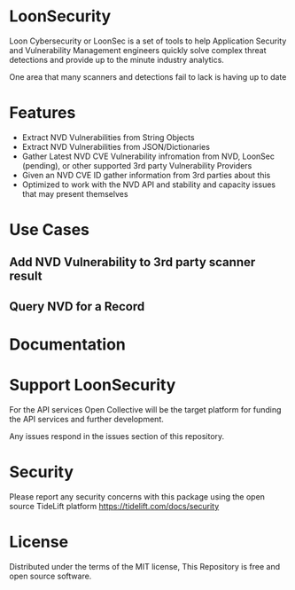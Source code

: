 # LoonSecurity

Loon Cybersecurity or LoonSec is a set of tools to help Application Security and Vulnerability Management engineers quickly solve complex threat detections and provide up to the minute industry analytics.

One area that many scanners and detections fail to lack is having up to date

# Features

 - Extract NVD Vulnerabilities from String Objects
 - Extract NVD Vulnerabilities from JSON/Dictionaries
 - Gather Latest NVD CVE Vulnerability infromation from NVD, LoonSec (pending), or other supported 3rd party Vulnerability Providers
 - Given an NVD CVE ID gather information from 3rd parties about this
 - Optimized to work with the NVD API and stability and capacity issues that may present themselves

# Use Cases
## Add NVD Vulnerability to 3rd party scanner result

## Query NVD for a Record

 # Documentation

# Support LoonSecurity
For the API services Open Collective will be the target platform for funding the API services and further development. 

Any issues respond in the issues section of this repository.

 # Security

 Please report any security concerns with this package using the open source TideLift platform https://tidelift.com/docs/security

 # License

Distributed under the terms of the MIT license, This Repository is free and open source software.
